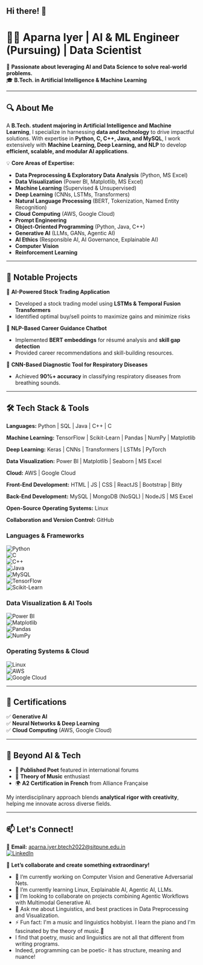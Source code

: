 ## Hi there! 👋

# 👩‍💻 Aparna Iyer | AI & ML Engineer (Pursuing) | Data Scientist  

🚀 **Passionate about leveraging AI and Data Science to solve real-world problems.**  
🎓 **B.Tech. in Artificial Intelligence & Machine Learning**  

---

## 🔍 About Me  

A **B.Tech. student majoring in Artificial Intelligence and Machine Learning**, I specialize in harnessing **data and technology** to drive impactful solutions. With expertise in **Python, C, C++, Java, and MySQL**, I work extensively with **Machine Learning, Deep Learning, and NLP** to develop **efficient, scalable, and modular AI applications**.  

💡 **Core Areas of Expertise:**  
- **Data Preprocessing & Exploratory Data Analysis** (Python, MS Excel)
- **Data Visualization** (Power BI, Matplotlib, MS Excel)  
- **Machine Learning** (Supervised & Unsupervised)  
- **Deep Learning** (CNNs, LSTMs, Transformers)  
- **Natural Language Processing** (BERT, Tokenization, Named Entity Recognition)  
- **Cloud Computing** (AWS, Google Cloud)  
- **Prompt Engineering**
- **Object-Oriented Programming** (Python, Java, C++)
- **Generative AI** (LLMs, GANs, Agentic AI)
- **AI Ethics** (Responsible AI, AI Governance, Explainable AI)
- **Computer Vision**
- **Reinforcement Learning**
---

## 🚀 Notable Projects  

🔹 **AI-Powered Stock Trading Application**  
- Developed a stock trading model using **LSTMs & Temporal Fusion Transformers**  
- Identified optimal buy/sell points to maximize gains and minimize risks  

🔹 **NLP-Based Career Guidance Chatbot**  
- Implemented **BERT embeddings** for résumé analysis and **skill gap detection**  
- Provided career recommendations and skill-building resources.  

🔹 **CNN-Based Diagnostic Tool for Respiratory Diseases**  
- Achieved **90%+ accuracy** in classifying respiratory diseases from breathing sounds.
---

## 🛠️ Tech Stack & Tools  

**Languages:** Python | SQL | Java | C++ | C 

**Machine Learning:** TensorFlow | Scikit-Learn | Pandas | NumPy | Matplotlib

**Deep Learning:** Keras | CNNs | Transformers | LSTMs | PyTorch

**Data Visualization:** Power BI | Matplotlib | Seaborn | MS Excel

**Cloud:** AWS | Google Cloud 

**Front-End Development:** HTML | JS | CSS | ReactJS | Bootstrap | Bitly

**Back-End Development:** MySQL | MongoDB (NoSQL) | NodeJS | MS Excel

**Open-Source Operating Systems:** Linux

**Collaboration and Version Control:** GitHub 


### **Languages & Frameworks**  
![Python](https://img.shields.io/badge/Python-3776AB?style=for-the-badge&logo=python&logoColor=white)  
![C](https://img.shields.io/badge/C-00599C?style=for-the-badge&logo=c&logoColor=white)  
![C++](https://img.shields.io/badge/C++-00599C?style=for-the-badge&logo=c%2B%2B&logoColor=white)  
![Java](https://img.shields.io/badge/Java-007396?style=for-the-badge&logo=java&logoColor=white)  
![MySQL](https://img.shields.io/badge/MySQL-4479A1?style=for-the-badge&logo=mysql&logoColor=white)  
![TensorFlow](https://img.shields.io/badge/TensorFlow-FF6F00?style=for-the-badge&logo=tensorflow&logoColor=white)  
![Scikit-Learn](https://img.shields.io/badge/Scikit--Learn-F7931E?style=for-the-badge&logo=scikitlearn&logoColor=white)  

### **Data Visualization & AI Tools**  
![Power BI](https://img.shields.io/badge/Power%20BI-F2C811?style=for-the-badge&logo=powerbi&logoColor=black)  
![Matplotlib](https://img.shields.io/badge/Matplotlib-008080?style=for-the-badge)  
![Pandas](https://img.shields.io/badge/Pandas-150458?style=for-the-badge&logo=pandas&logoColor=white)  
![NumPy](https://img.shields.io/badge/NumPy-013243?style=for-the-badge&logo=numpy&logoColor=white)  

### **Operating Systems & Cloud**  
![Linux](https://img.shields.io/badge/Linux-FCC624?style=for-the-badge&logo=linux&logoColor=black)  
![AWS](https://img.shields.io/badge/AWS-232F3E?style=for-the-badge&logo=amazonaws&logoColor=white)  
![Google Cloud](https://img.shields.io/badge/Google%20Cloud-4285F4?style=for-the-badge&logo=googlecloud&logoColor=white)  

---

## 📜 Certifications  

✅ **Generative AI**  
✅ **Neural Networks & Deep Learning**  
✅ **Cloud Computing** (AWS, Google Cloud)  

---

## 🎨 Beyond AI & Tech  

- 📜 **Published Poet** featured in international forums  
- 🎼 **Theory of Music** enthusiast  
- 🌍 **A2 Certification in French** from Alliance Française  

My interdisciplinary approach blends **analytical rigor with creativity**, helping me innovate across diverse fields.  

---

## 📫 Let's Connect!  

📧 **Email:** [aparna.iyer.btech2022@sitpune.edu.in](mailto:aparna.iyer.btech2022@sitpune.edu.in)  
[![LinkedIn](https://img.shields.io/badge/LinkedIn-0077B5?style=for-the-badge&logo=linkedin&logoColor=white)](https://www.linkedin.com/in/aparna-iyer-04ai06/)  

🚀 **Let’s collaborate and create something extraordinary!**  


- 🔭 I’m currently working on Computer Vision and Generative Adversarial Nets.
- 🌱 I’m currently learning Linux, Explainable AI, Agentic AI, LLMs.
- 👯 I’m looking to collaborate on projects combining Agentic Workflows with Multimodal Generative AI.
- 💬 Ask me about Linguistics, and best practices in Data Preprocessing and Visualization.
- ⚡ Fun fact: I'm a music and linguistics hobbyist. I learn the piano and I'm fascinated by the theory of music.🎼
- I find that poetry, music and linguistics are not all that different from writing programs.
- Indeed, programming can be poetic- it has structure, meaning and nuance!
  
